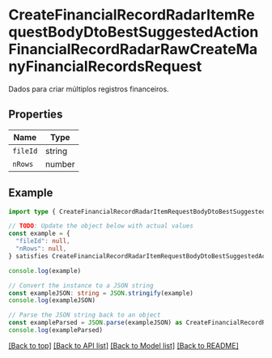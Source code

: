 
# CreateFinancialRecordRadarItemRequestBodyDtoBestSuggestedActionFinancialRecordRadarRawCreateManyFinancialRecordsRequest

Dados para criar múltiplos registros financeiros.

## Properties

Name | Type
------------ | -------------
`fileId` | string
`nRows` | number

## Example

```typescript
import type { CreateFinancialRecordRadarItemRequestBodyDtoBestSuggestedActionFinancialRecordRadarRawCreateManyFinancialRecordsRequest } from '@usesofia/pegasus-core-api-sdk'

// TODO: Update the object below with actual values
const example = {
  "fileId": null,
  "nRows": null,
} satisfies CreateFinancialRecordRadarItemRequestBodyDtoBestSuggestedActionFinancialRecordRadarRawCreateManyFinancialRecordsRequest

console.log(example)

// Convert the instance to a JSON string
const exampleJSON: string = JSON.stringify(example)
console.log(exampleJSON)

// Parse the JSON string back to an object
const exampleParsed = JSON.parse(exampleJSON) as CreateFinancialRecordRadarItemRequestBodyDtoBestSuggestedActionFinancialRecordRadarRawCreateManyFinancialRecordsRequest
console.log(exampleParsed)
```

[[Back to top]](#) [[Back to API list]](../README.md#api-endpoints) [[Back to Model list]](../README.md#models) [[Back to README]](../README.md)


